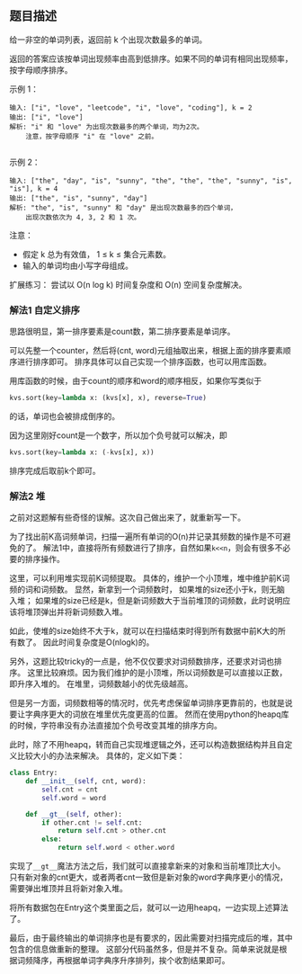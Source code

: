 ## 题目描述
给一非空的单词列表，返回前 k 个出现次数最多的单词。

返回的答案应该按单词出现频率由高到低排序。如果不同的单词有相同出现频率，按字母顺序排序。

示例 1：
```
输入: ["i", "love", "leetcode", "i", "love", "coding"], k = 2
输出: ["i", "love"]
解析: "i" 和 "love" 为出现次数最多的两个单词，均为2次。
    注意，按字母顺序 "i" 在 "love" 之前。
 
```
示例 2：
```
输入: ["the", "day", "is", "sunny", "the", "the", "the", "sunny", "is", "is"], k = 4
输出: ["the", "is", "sunny", "day"]
解析: "the", "is", "sunny" 和 "day" 是出现次数最多的四个单词，
    出现次数依次为 4, 3, 2 和 1 次。
```

注意：
- 假定 k 总为有效值， 1 ≤ k ≤ 集合元素数。
- 输入的单词均由小写字母组成。

扩展练习：
尝试以 O(n log k) 时间复杂度和 O(n) 空间复杂度解决。

### 解法1 自定义排序
思路很明显，第一排序要素是count数，第二排序要素是单词序。

可以先整一个counter，然后将(cnt, word)元组抽取出来，根据上面的排序要素顺序进行排序即可。
排序具体可以自己实现一个排序函数，也可以用库函数。

用库函数的时候，由于count的顺序和word的顺序相反，如果你写类似于
```python
kvs.sort(key=lambda x: (kvs[x], x), reverse=True)
```
的话，单词也会被排成倒序的。

因为这里刚好count是一个数字，所以加个负号就可以解决，即
```python
kvs.sort(key=lambda x: (-kvs[x], x))
```
排序完成后取前k个即可。

### 解法2 堆
之前对这题解有些奇怪的误解。这次自己做出来了，就重新写一下。

为了找出前K高词频单词，扫描一遍所有单词的O(n)并记录其频数的操作是不可避免的了。
解法1中，直接将所有频数进行了排序，自然如果`k<<n`，则会有很多不必要的排序操作。

这里，可以利用堆实现前K词频提取。
具体的，维护一个小顶堆，堆中维护前K词频的词和词频数。
显然，新拿到一个词频数时，
如果堆的size还小于k，则无脑入堆；
如果堆的size已经是k，但是新词频数大于当前堆顶的词频数，此时说明应该将堆顶弹出并将新词频数入堆。

如此，使堆的size始终不大于k，就可以在扫描结束时得到所有数据中前K大的所有数了。
因此时间复杂度是O(nlogk)的。

另外，这题比较tricky的一点是，他不仅仅要求对词频数排序，还要求对词也排序。
这里比较麻烦。因为我们维护的是小顶堆，所以词频数是可以直接以正数，即升序入堆的。
在堆里，词频数越小的优先级越高。

但是另一方面，词频数相等的情况时，优先考虑保留单词排序更靠前的，也就是说要让字典序更大的词放在堆里优先度更高的位置。
然而在使用python的heapq库的时候，字符串没有办法直接加个负号改变其堆的排序方向。

此时，除了不用heapq，转而自己实现堆逻辑之外，还可以构造数据结构并且自定义比较大小的办法来解决。
具体的，定义如下类：
```python
class Entry:
    def __init__(self, cnt, word):
        self.cnt = cnt
        self.word = word

    def __gt__(self, other):
        if other.cnt != self.cnt:
            return self.cnt > other.cnt
        else:
            return self.word < other.word
```
实现了`__gt__`魔法方法之后，我们就可以直接拿新来的对象和当前堆顶比大小。
只有新对象的cnt更大，或者两者cnt一致但是新对象的word字典序更小的情况，需要弹出堆顶并且将新对象入堆。

将所有数据包在Entry这个类里面之后，就可以一边用heapq，一边实现上述算法了。

最后，由于最终输出的单词排序也是有要求的，因此需要对扫描完成后的堆，其中包含的信息做重新的整理。
这部分代码虽然多，但是并不复杂。简单来说就是根据词频降序，再根据单词字典序升序排列，挨个收割结果即可。